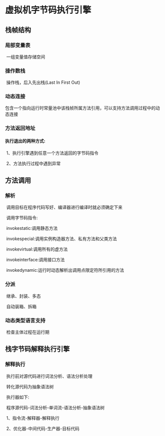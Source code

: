 # 虚拟机字节码执行引擎

## 栈帧结构

### 	局部变量表

​		一组变量值存储空间

### 	操作数栈

​		操作栈，后入先出栈(Last  In First Out)

### 	动态连接	

​		包含一个指向运行时常量池中该栈帧所属方法引用，可以支持方法调用过程中的动态连接

### 	方法返回地址

#### 			执行退出的两种方式:

​				1、执行引擎遇到任意一个方法返回的字节码指令

​				2、方法执行过程中遇到异常

## 方法调用

### 	解析

​			调用目标在程序代码写好、编译器进行编译时就必须确定下来

​			调用字节码指令:

​				invokestatic:调用静态方法

​			    invokespecial:调用实例构造器<init>方法、私有方法和父类方法

​			   invokevirtual:调用所有的虚方法

​				invokeinterface:调用接口方法

​				invokedynamic:运行时动态解析出调用点限定符所引用的方法

### 	分派

​			继承、封装、多态

​			自动装箱、拆箱

### 	动态类型语言支持

​			检查主体过程在运行期

## 栈字节码解释执行引擎

### 	解释执行

​			执行前对源代码进行词法分析、语法分析处理

​			转化源代码为抽象语法树

​			执行器如下:

​				程序源代码-词法分析-单词流-语法分析-抽象语法树

​				1、指令流-解释器-解释执行

​				2、优化器-中间代码-生产器-目标代码

​	

​	